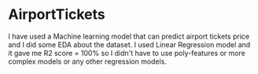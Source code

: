 # AirportTickets
I have used a Machine learning model that can predict airport tickets price and I did some EDA about the dataset.
I used Linear Regression model and it gave me R2 score = 100% so I didn't have to use poly-features or more complex models or any other regression models.

